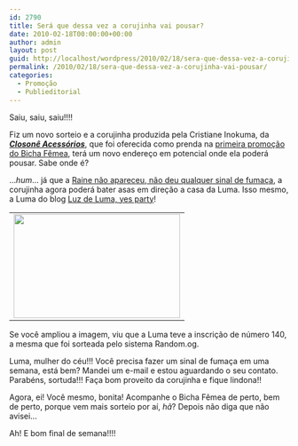 ```yaml
---
id: 2790
title: Será que dessa vez a corujinha vai pousar?
date: 2010-02-18T00:00:00+00:00
author: admin
layout: post
guid: http://localhost/wordpress/2010/02/18/sera-que-dessa-vez-a-corujinha-vai-pousar/
permalink: /2010/02/18/sera-que-dessa-vez-a-corujinha-vai-pousar/
categories:
  - Promoção
  - Publieditorial
---
```

Saiu, saiu, saiu!!!!

Fiz um novo sorteio e a corujinha produzida pela Cristiane Inokuma, da **_<a href="http://closone.blogspot.com/" target="_blank">Closonê Acessórios</a>_**, que foi oferecida como prenda na <a href="http://www.trololodemulher.com.br/2010/01/18/sorteio-no-bicha-femea-em-parceria-com-a-closone-acessorios%e2%80%a6/" target="_self">primeira promoção do Bicha Fêmea</a>, terá um novo endereço em potencial onde ela poderá pousar. Sabe onde é?

<!--more-->

…_hum_… já que a <a href="http://www.trololodemulher.com.br/2010/02/09/procura-se-uma-bicha-femea-para-a-corujinha/" target="_self">Raine não apareceu, não deu qualquer sinal de fumaça</a>, a corujinha agora poderá bater asas em direção a casa da Luma. Isso mesmo, a Luma do blog <a href="http://luzdeluma.blogspot.com/" target="_blank">Luz de Luma, yes party</a>!

<table align="center">
  <tr>
    <td>
      <a href="http://www.trololodemulher.com.br/blog/wp-content/uploads/2010/02/Sorteio-Bicha-Femea-Closone-Acessorios-II.jpg"><img class="aligncenter size-medium wp-image-4331" title="Sorteio Bicha Fêmea & Closonê Acessórios II" src="http://www.trololodemulher.com.br/blog/wp-content/uploads/2010/02/Sorteio-Bicha-Femea-Closone-Acessorios-II-300x187.jpg" alt="" width="300" height="187" /></a>
    </td>
  </tr>
</table>

Se você ampliou a imagem, viu que a Luma teve a inscrição de número 140, a mesma que foi sorteada pelo sistema Random.og.

Luma, mulher do céu!!! Você precisa fazer um sinal de fumaça em uma semana, está bem? Mandei um e-mail e estou aguardando o seu contato. Parabéns, sortuda!!! Faça bom proveito da corujinha e fique lindona!!

Agora, ei! Você mesmo, bonita! Acompanhe o Bicha Fêmea de perto, bem de perto, porque vem mais sorteio por aí, _hã_? Depois não diga que não avisei&#8230;

Ah! E bom final de semana!!!!